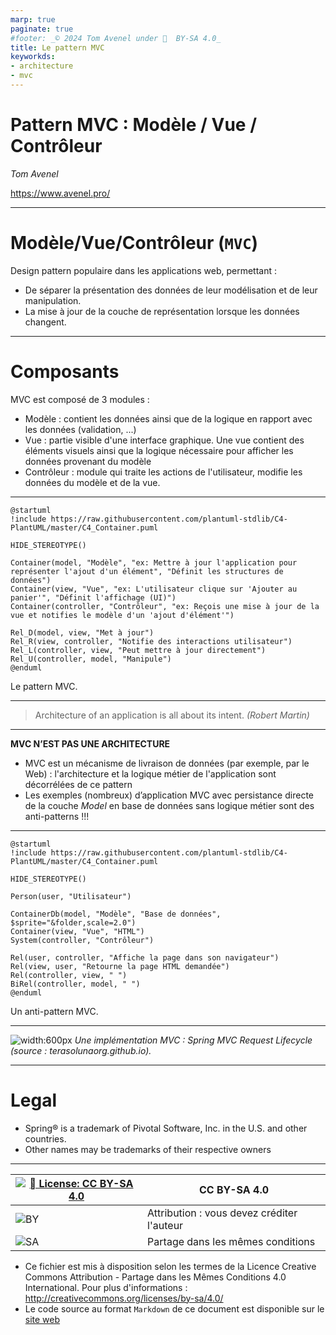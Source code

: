 ```yaml
---
marp: true
paginate: true
#footer: _© 2024 Tom Avenel under 󰵫  BY-SA 4.0_
title: Le pattern MVC
keyworkds:
- architecture
- mvc
---
```


<!-- _class: titre lead -->

# Pattern MVC : Modèle / Vue / Contrôleur

_Tom Avenel_

<https://www.avenel.pro/>

---

# Modèle/Vue/Contrôleur (`MVC`)

Design pattern populaire dans les applications web, permettant :

- De séparer la présentation des données de leur modélisation et de leur manipulation.
- La mise à jour de la couche de représentation lorsque les données changent.

---

# Composants 

MVC est composé de 3 modules :

- Modèle : contient les données ainsi que de la logique en rapport avec les données (validation, ...)
- Vue : partie visible d'une interface graphique. Une vue contient des éléments visuels ainsi que la logique nécessaire pour afficher les données provenant du modèle
- Contrôleur : module qui traite les actions de l'utilisateur, modifie les données du modèle et de la vue.

---

<!--```{render="{{plantuml.svg}}" alt="Design Pattern MVC"}-->
```plantuml
@startuml
!include https://raw.githubusercontent.com/plantuml-stdlib/C4-PlantUML/master/C4_Container.puml

HIDE_STEREOTYPE()

Container(model, "Modèle", "ex: Mettre à jour l'application pour représenter l'ajout d'un élément", "Définit les structures de données")
Container(view, "Vue", "ex: L'utilisateur clique sur 'Ajouter au panier'", "Définit l'affichage (UI)")
Container(controller, "Contrôleur", "ex: Reçois une mise à jour de la vue et notifies le modèle d'un 'ajout d'élément'")

Rel_D(model, view, "Met à jour")
Rel_R(view, controller, "Notifie des interactions utilisateur")
Rel_L(controller, view, "Peut mettre à jour directement")
Rel_U(controller, model, "Manipule")
@enduml
```

<!-- _class: legende -->

Le pattern MVC.

---

> Architecture of an application is all about its intent. _(Robert Martin)_

---

**MVC N’EST PAS UNE ARCHITECTURE**

- MVC est un mécanisme de livraison de données (par exemple, par le Web) : l'architecture et la logique métier de l'application sont décorrélées de ce pattern
- Les exemples (nombreux) d’application MVC avec persistance directe de la couche _Model_ en base de données sans logique métier sont des anti-patterns !!!

---

<!--```{render="{{plantuml.svg}}" alt="Anti-Pattern MVC"}-->
```plantuml
@startuml
!include https://raw.githubusercontent.com/plantuml-stdlib/C4-PlantUML/master/C4_Container.puml

HIDE_STEREOTYPE()

Person(user, "Utilisateur")

ContainerDb(model, "Modèle", "Base de données", $sprite="&folder,scale=2.0")
Container(view, "Vue", "HTML")
System(controller, "Contrôleur")

Rel(user, controller, "Affiche la page dans son navigateur")
Rel(view, user, "Retourne la page HTML demandée")
Rel(controller, view, " ")
BiRel(controller, model, " ")
@enduml
```

<!-- _class: legende -->

Un anti-pattern MVC.

---

![width:600px](https://terasolunaorg.github.io/guideline/5.3.0.RELEASE/en/_images/RequestLifecycle.png)
_Une implémentation MVC : Spring MVC Request Lifecycle (source : terasolunaorg.github.io)._

---

<!-- class: legal -->

# Legal

- Spring® is a trademark of Pivotal Software, Inc. in the U.S. and other countries.
- Other names may be trademarks of their respective owners

---

| [![󰵫  License: CC BY-SA 4.0](https://mirrors.creativecommons.org/presskit/buttons/88x31/svg/by-sa.svg)](http://creativecommons.org/licenses/by-sa/4.0/) | CC BY-SA 4.0 |
| ---------------------------------------------------------------- | ------------------------------------------ |
| ![BY](https://mirrors.creativecommons.org/presskit/icons/by.svg) | Attribution : vous devez créditer l'auteur |
| ![SA](https://mirrors.creativecommons.org/presskit/icons/sa.svg) | Partage dans les mêmes conditions          |

- Ce fichier est mis à disposition selon les termes de la Licence Creative Commons Attribution - Partage dans les Mêmes Conditions 4.0 International. Pour plus d'informations : <http://creativecommons.org/licenses/by-sa/4.0/>
- Le code source au format `Markdown` de ce document est disponible sur le [site web][site-perso]

[site-perso]: https://www.avenel.pro/
